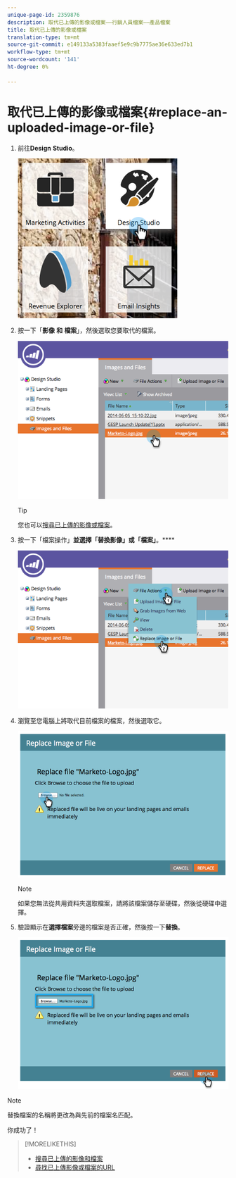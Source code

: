 ```yaml
---
unique-page-id: 2359876
description: 取代已上傳的影像或檔案——行銷人員檔案——產品檔案
title: 取代已上傳的影像或檔案
translation-type: tm+mt
source-git-commit: e149133a5383faaef5e9c9b7775ae36e633ed7b1
workflow-type: tm+mt
source-wordcount: '141'
ht-degree: 0%

---
```



# 取代已上傳的影像或檔案{#replace-an-uploaded-image-or-file}

1. 前往&#x200B;**Design** **Studio**。

   ![](assets/designstudio-6.png)

1. 按一下「**影像** **和** **檔案**」，然後選取您要取代的檔案。

   ![](assets/image2014-9-16-11-3a21-3a48.png)

   >[!TIP]
   >
   >您也可以[搜尋已上傳的影像或檔案](search-uploaded-images-and-files.md)。

1. 按一下「檔案操作」**並選擇「替換影像」或「檔案」**。****

   ![](assets/image2014-9-16-11-3a21-3a55.png)

1. 瀏覽至您電腦上將取代目前檔案的檔案，然後選取它。

   ![](assets/image2014-9-16-11-3a22-3a2.png)

   >[!NOTE]
   >
   >如果您無法從共用資料夾選取檔案，請將該檔案儲存至硬碟，然後從硬碟中選擇。

1. 驗證顯示在&#x200B;**選擇檔案**&#x200B;旁邊的檔案是否正確，然後按一下&#x200B;**替換**。

   ![](assets/image2014-9-16-11-3a22-3a12.png)

>[!NOTE]
>
>替換檔案的名稱將更改為與先前的檔案名匹配。

你成功了！

>[!MORELIKETHIS]
>
>* [搜尋已上傳的影像和檔案](search-uploaded-images-and-files.md)
>* [尋找已上傳影像或檔案的URL](find-the-url-of-an-uploaded-image-or-file.md)

>



